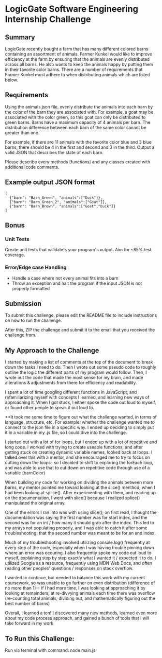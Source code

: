 # LogicGate Software Engineering Internship Challenge

## Summary

LogicGate recently bought a farm that has many different colored barns containing an assortment of animals. Farmer Kunkel would like to improve efficiency at the farm by ensuring that the animals are evenly distributed across all barns. He also wants to keep the animals happy by putting them in their favorite color barns. There are a number of requirements that Farmer Kunkel must adhere to when distributing animals which are listed below.

## Requirements

Using the animals.json file, evenly distribute the animals into each barn by the color of the barn they are associated with. For example, a goat may be associated with the color green, so this goat can only be distributed to green barns.  Barns have a maximum capacity of 4 animals per barn.  The distribution difference between each barn of the same color cannot be greater than one.   

For example, if there are 11 animals with the favorite color blue and 3 blue barns, there should be 4 in the first and second and 3 in the third. Output a valid JSON that describes the state of each barn.

Please describe every methods (functions) and any classes created with additional code comments.


## Example output JSON format

    [
      {"barn": "Barn_Green", "animals":["Duck"]},
      {"barn": "Barn_Green_2", "animals":["Goat"]},
      {"barn": "Barn_Brown", "animals":["Goat","Duck"]}
    ]

## Bonus

### Unit Tests

Create unit tests that validate's your program's output. Aim for ~85% test coverage.

### Error/Edge case Handling

* Handle a case where not every animal fits into a barn
* Throw an exception and halt the program if the input JSON is not properly formatted

## Submission
To submit this challenge, please edit the README file to include instructions on how to run the challenge. 

After this, ZIP the challenge and submit it to the email that you received the challenge from. 


## My Approach to the Challenge

I started by making a list of comments at the top of the document to break down the tasks I need to do.
Then I wrote out some pseudo code to roughly outline the logic the different parts of my program would follow.
Then, I wrote out the code that made the most sense for my brain, and made alterations & adjustments from there for efficiency and readability.

I spent a lot of time googling different functions in JavaScript, and refamiliarizing myself with concepts I learned, and learning new ways of approaching it.
When I got stuck, I either spoke the code out loud to myself, or found other people to speak it out loud to.


**It took me some time to figure out what the challenge wanted, in terms of language, structure, etc. 
For example: whether the challenge wanted me to connect to the json file in a specific way. 
I ended up deciding to simply put it in a variable in my .js file, so I could dive into the challenge.


I started out with a lot of for loops, but I ended up with a lot of repetitive and long code.
I worked with trying to create useable functions, and after getting stuck on creating dynamic variable names, looked back at loops.
I talked over this with a mentor, and she encouraged me to try to focus on cutting down the loops- so
I decided to shift to exploring the forEach loop, and was able to use that to cut down on repetitive code
through use of a variable (barnColor)

When building my code for working on dividing the animals between more barns, my mentor pointed me toward looking at the slice() menthod,
when I had been looking at splice(). After experimenting with them, and reading up on the documentation, I went with slice() because 
I realized splice() manipulated the original array.

One of the errors I ran into was with using slice(); on first read, I thought the documentation was saying the first number was for start index,
and the second was for an int / how many it should grab after the index. This led to my arrays not populating properly, and I was able to catch it
after some troubleshooting, that the second number was meant to be for an end index.

Much of my troubleshooting involved utilizing console.log() frequently at every step of the code, especially when I was having trouble
pinning down where an error was occuring. I also frequently spoke my code out loud to myself, explaining step by step exactly what 
I wanted it / expected it to do. I utilized Google as a resource, frequently using MDN Web Docs, and often reading other peoples' questions / responses
on stack overflow.


I wanted to continue, but needed to balance this work with my current coursework, so was unable to go further on even distribution (difference of no more than 1)-- 
If I had more time, I was looking at approaching it by looking at remainders, at re-divvying animals each time there was overflow 
(re-counting total animals, dividing out, and mathematically figuring out the best number of barns)


Overall, I learned a ton! I discovered many new methods, learned even more about my code process approach, and gained a bunch of tools that I will take forward in my work.


## To Run this Challenge:
Run via terminal with command: node main.js